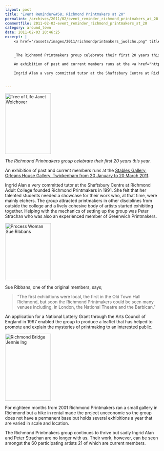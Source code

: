 ```yaml
---
layout: post
title: "Event Reminder&#58; Richmond Printmakers at 20"
permalink: /archives/2011/02/event_reminder_richmond_printmakers_at_20.html
commentfile: 2011-02-03-event_reminder_richmond_printmakers_at_20
category: around_town
date: 2011-02-03 20:46:25
excerpt: |
    <a href="/assets/images/2011/richmondprintmakers_jwolcho.png" title="See larger version of - Tree of Life   Janet Wolchover"><img src="/assets/images/2011/richmondprintmakers_jwolcho_thumb.png" width="150" height="198" alt="Tree of Life   Janet Wolchover" class="photo right" /></a>
    
    
    _The Richmond Printmakers group celebrate their first 20 years this year._
    
    An exhibition of past and current members runs at the <a href="https://stmargarets.london/event/show/200705142702.">Stables Gallery, Orleans House Gallery, Twickenham from 20 January to 20 March 2011</a>
    
    Ingrid Alan a very committed tutor at the Shaftsbury Centre at Richmond Adult College founded Richmond Printmakers in 1991. She felt that her talented students needed a showcase for their work who, at that time, were mainly etchers. The group attracted printmakers in other disciplines from outside the college and a lively cohesive body of artists started exhibiting together. Helping with the mechanics of setting up the group was Peter Strachan who was also an experienced member of Greenwich Printmakers.
    

---
```


<a href="/assets/images/2011/richmondprintmakers_jwolcho.png" title="See larger version of - Tree of Life   Janet Wolchover"><img src="/assets/images/2011/richmondprintmakers_jwolcho_thumb.png" width="150" height="198" alt="Tree of Life   Janet Wolchover" class="photo right" /></a>

*The Richmond Printmakers group celebrate their first 20 years this year.*

An exhibition of past and current members runs at the [Stables Gallery, Orleans House Gallery, Twickenham from 20 January to 20 March 2011](/event/show/200705142702).

Ingrid Alan a very committed tutor at the Shaftsbury Centre at Richmond Adult College founded Richmond Printmakers in 1991. She felt that her talented students needed a showcase for their work who, at that time, were mainly etchers. The group attracted printmakers in other disciplines from outside the college and a lively cohesive body of artists started exhibiting together. Helping with the mechanics of setting up the group was Peter Strachan who was also an experienced member of Greenwich Printmakers.

<a href="/assets/images/2011/richmondprintmakers_sRibban.png" title="See larger version of - Process Woman  Sue Ribbans"><img src="/assets/images/2011/richmondprintmakers_sRibban_thumb.png" width="150" height="187" alt="Process Woman  Sue Ribbans" class="photo right" /></a>

Sue Ribbans, one of the original members, says;

> "The first exhibitions were local, the first in the Old Town Hall Richmond, but soon the Richmond Printmakers could be seen many venues including, in London, the National Theatre and the Barbican."

An application for a National Lottery Grant through the Arts Council of England in 1997 enabled the group to produce a leaflet that has helped to promote and explain the mysteries of printmaking to an interested public.

<a href="/assets/images/2011/richmondprintmakers_jing.png" title="See larger version of - Richmond Bridge Jennie Ing"><img src="/assets/images/2011/richmondprintmakers_jing_thumb.png" width="150" height="219" alt="Richmond Bridge Jennie Ing" class="photo right" /></a>

For eighteen months from 2001 Richmond Printmakers ran a small gallery in Richmond but a hike in rental made the project uneconomic so the group does not have a permanent base but holds several exhibitions a year that are varied in scale and location.

The Richmond Printmakers group continues to thrive but sadly Ingrid Alan and Peter Strachan are no longer with us. Their work, however, can be seen amongst the 60 participating artists 21 of which are current members.
